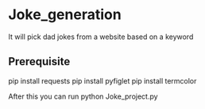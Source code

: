 # Joke_generation
It will pick dad jokes from a website based on a keyword

## Prerequisite
pip install requests
pip install pyfiglet
pip install termcolor

After this you can run python Joke_project.py
